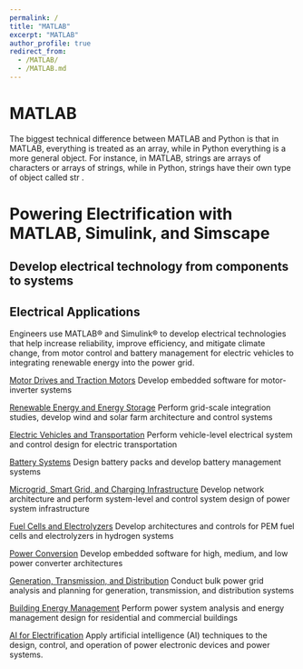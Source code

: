 ```yaml
---
permalink: /
title: "MATLAB"
excerpt: "MATLAB"
author_profile: true
redirect_from: 
  - /MATLAB/
  - /MATLAB.md
---
```


MATLAB
======
The biggest technical difference between MATLAB and Python is that in MATLAB, everything is treated as an array, while in Python everything is a more general object. For instance, in MATLAB, strings are arrays of characters or arrays of strings, while in Python, strings have their own type of object called str .


Powering Electrification with MATLAB, Simulink, and Simscape
======
Develop electrical technology from components to systems
---
Electrical Applications
---
Engineers use MATLAB® and Simulink® to develop electrical technologies that help increase reliability, improve efficiency, and mitigate climate change, from motor control and battery management for electric vehicles to integrating renewable energy into the power grid.

[Motor Drives and Traction Motors](https://uk.mathworks.com/solutions/electrification/motor-drives-traction-motors.html)
Develop embedded software for motor-inverter systems

[Renewable Energy and Energy Storage](https://uk.mathworks.com/solutions/electrification/renewable-energy-energy-storage.html)
Perform grid-scale integration studies, develop wind and solar farm architecture and control systems

 	
[Electric Vehicles and Transportation](https://uk.mathworks.com/solutions/electrification/electric-vehicles-transportation.html)
Perform vehicle-level electrical system and control design for electric transportation

[Battery Systems](https://uk.mathworks.com/solutions/electrification/battery-systems.html)
Design battery packs and develop battery management systems

[Microgrid, Smart Grid, and Charging Infrastructure](https://uk.mathworks.com/solutions/electrification/microgrid-smart-grid-charging-infrastructure.html)
Develop network architecture and perform system-level and control system design of power system infrastructure

[Fuel Cells and Electrolyzers](https://uk.mathworks.com/solutions/electrification/fuel-cells-electrolyzers.html)
Develop architectures and controls for PEM fuel cells and electrolyzers in hydrogen systems

[Power Conversion](https://uk.mathworks.com/solutions/electrification/power-conversion-control.html)
Develop embedded software for high, medium, and low power converter architectures

[Generation, Transmission, and Distribution](https://uk.mathworks.com/solutions/electrification/generation-transmission-distribution.html)
Conduct bulk power grid analysis and planning for generation, transmission, and distribution systems

[Building Energy Management](https://uk.mathworks.com/solutions/electrification/building-energy-management.html)
Perform power system analysis and energy management design for residential and commercial buildings
	
[AI for Electrification](https://uk.mathworks.com/solutions/electrification/artificial-intelligence.html)
Apply artificial intelligence (AI) techniques to the design, control, and operation of power electronic devices and power systems.


